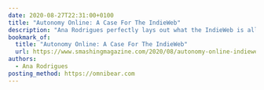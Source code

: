 ```yaml
---
date: 2020-08-27T22:31:00+0100
title: "Autonomy Online: A Case For The IndieWeb"
description: "Ana Rodrigues perfectly lays out what the IndieWeb is all about, along with the why’s and how’s of getting involved!"
bookmark_of:
  title: "Autonomy Online: A Case For The IndieWeb"
  url: https://www.smashingmagazine.com/2020/08/autonomy-online-indieweb/
authors:
  - Ana Rodrigues
posting_method: https://omnibear.com
---
```

